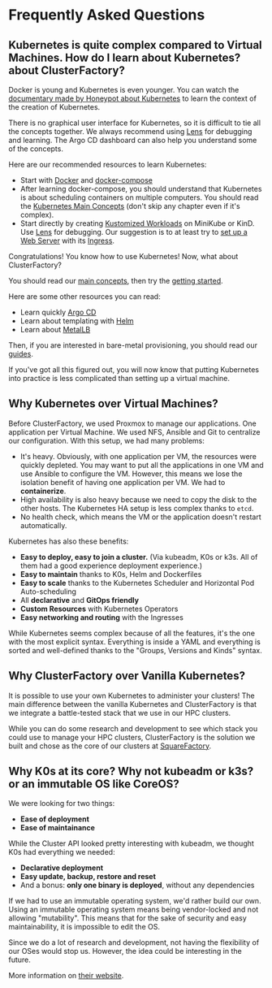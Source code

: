 # Frequently Asked Questions

## Kubernetes is quite complex compared to Virtual Machines. How do I learn about Kubernetes? about ClusterFactory?

Docker is young and Kubernetes is even younger. You can watch the [documentary made by Honeypot about Kubernetes](https://www.youtube.com/watch?v=BE77h7dmoQU) to learn the context of the creation of Kubernetes.

There is no graphical user interface for Kubernetes, so it is difficult to tie all the concepts together. We always recommend using [Lens](https://k8slens.dev) for debugging and learning. The Argo CD dashboard can also help you understand some of the concepts.

Here are our recommended resources to learn Kubernetes:

- Start with [Docker](https://docs.docker.com/compose/gettingstarted/) and [docker-compose](https://docs.docker.com/compose/gettingstarted/)
- After learning docker-compose, you should understand that Kubernetes is about scheduling containers on multiple computers. You should read the [Kubernetes Main Concepts](https://kubernetes.io/docs/concepts/) (don't skip any chapter even if it's complex).
- Start directly by creating [Kustomized Workloads](https://kubernetes.io/docs/tasks/manage-kubernetes-objects/kustomization/) on MiniKube or KinD. Use [Lens](https://k8slens.dev) for debugging. Our suggestion is to at least try to [set up a Web Server](https://kubernetes.io/docs/tutorials/stateless-application/guestbook/) with its [Ingress](https://kubernetes.io/docs/concepts/services-networking/ingress/).

Congratulations! You know how to use Kubernetes! Now, what about ClusterFactory?

You should read our [main concepts](/docs/main-concepts/k0s), then try the [getting started](/docs/getting-started/requirements-recommendations).

Here are some other resources you can read:

- Learn quickly [Argo CD](https://argo-cd.readthedocs.io/en/stable/getting_started/)
- Learn about templating with [Helm](https://helm.sh/docs/intro/quickstart/)
- Learn about [MetalLB](https://metallb.universe.tf)

Then, if you are interested in bare-metal provisioning, you should read our [guides](/docs/guides/provisioning/deploy-xcat).

If you've got all this figured out, you will now know that putting Kubernetes into practice is less complicated than setting up a virtual machine.

## Why Kubernetes over Virtual Machines?

Before ClusterFactory, we used Proxmox to manage our applications. One application
per Virtual Machine. We used NFS, Ansible and Git to centralize our configuration.
With this setup, we had many problems:

- It's heavy. Obviously, with one application per VM, the resources were quickly depleted. You may want to put all the applications in one VM and use Ansible to configure the VM. However, this means we lose the isolation benefit of having one application per VM. We had to **containerize**.
- High availability is also heavy because we need to copy the disk to the other hosts. The Kubernetes HA setup is less complex thanks to `etcd`.
- No health check, which means the VM or the application doesn't restart automatically.

Kubernetes has also these benefits:

- **Easy to deploy, easy to join a cluster.** (Via kubeadm, K0s or k3s. All of them had a good experience deployment experience.)
- **Easy to maintain** thanks to K0s, Helm and Dockerfiles
- **Easy to scale** thanks to the Kubernetes Scheduler and Horizontal Pod Auto-scheduling
- All **declarative** and **GitOps friendly**
- **Custom Resources** with Kubernetes Operators
- **Easy networking and routing** with the Ingresses

While Kubernetes seems complex because of all the features, it's the one with the most explicit syntax. Everything is inside a YAML and everything is sorted and well-defined thanks to the "Groups, Versions and Kinds" syntax.

## Why ClusterFactory over Vanilla Kubernetes?

It is possible to use your own Kubernetes to administer your clusters! The main difference between
the vanilla Kubernetes and ClusterFactory is that we integrate a battle-tested stack that we use in our HPC clusters.

While you can do some research and development to see which stack you could use to manage your HPC clusters, ClusterFactory is the solution we built and chose as the core of our clusters at [SquareFactory](https://www.squarefactory.io).

## Why K0s at its core? Why not kubeadm or k3s? or an immutable OS like CoreOS?

We were looking for two things:

- **Ease of deployment**
- **Ease of maintainance**

While the Cluster API looked pretty interesting with kubeadm, we thought K0s had everything we needed:

- **Declarative deployment**
- **Easy update, backup, restore and reset**
- And a bonus: **only one binary is deployed**, without any dependencies

If we had to use an immutable operating system, we'd rather build our own. Using an immutable operating system means being vendor-locked and not allowing "mutability". This means that for the sake of security and easy maintainability, it is impossible to edit the OS.

Since we do a lot of research and development, not having the flexibility of our OSes would stop us. However, the idea could be interesting in the future.

More information on [their website](https://K0sproject.io).
